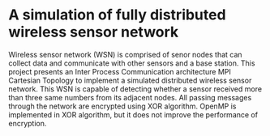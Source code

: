 # A simulation of fully distributed wireless sensor network
Wireless sensor network (WSN) is comprised of senor nodes that can collect data and communicate with other sensors and a base station. This project presents an Inter Process Communication architecture MPI Cartesian Topology to implement a simulated distributed wireless sensor network. This WSN is capable of detecting whether a sensor received more than three same numbers from its adjacent nodes. All passing messages through the network are encrypted using XOR algorithm. OpenMP is implemented in XOR algorithm, but it does not improve the performance of encryption.
